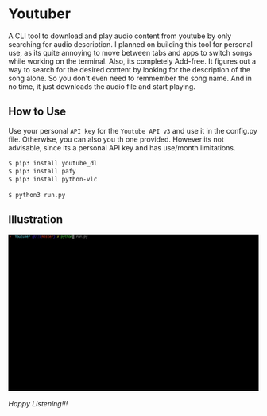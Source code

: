 # Youtuber

A CLI tool to download and play audio content from youtube by only searching for audio description. I planned on building this tool for personal use, as its quite annoying to move between tabs and apps to switch songs while working on the terminal. Also, its completely Add-free. It figures out a way to search for the desired content by looking for the description of the song alone. So you don't even need to remmember the song name. And in no time, it just downloads the audio file and start playing.

## How to Use

Use your personal `API key` for the `Youtube API v3` and use it in the config.py file. Otherwise, you can also you th one provided. However its not advisable, since its a personal API key and has use/month limitations.

```shell
$ pip3 install youtube_dl
$ pip3 install pafy
$ pip3 install python-vlc

$ python3 run.py
```

## Illustration
![](illustrate.gif)

<i>Happy Listening!!!</i>
